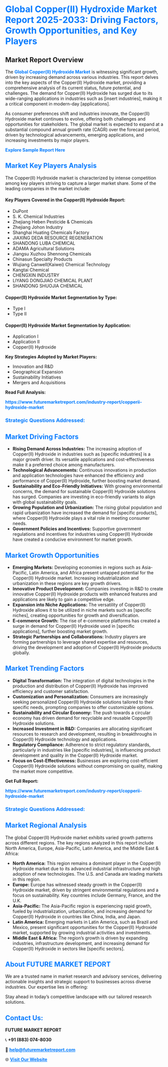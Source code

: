 <h1 style="color: #007BFF;">Global Copper(II) Hydroxide Market Report 2025-2033: Driving Factors, Growth Opportunities, and Key Players</h1>

<section id="overview">
<h2>Market Report Overview</h2>
<p>The <a href="https://www.futuremarketreport.com/industry-report/copperii-hydroxide-market" style="color: #007BFF; text-decoration: none;"><strong>Global Copper(II) Hydroxide Market</strong></a> is witnessing significant growth, driven by increasing demand across various industries. This report delves into the key aspects of the Copper(II) Hydroxide market, providing a comprehensive analysis of its current status, future potential, and challenges. The demand for Copper(II) Hydroxide has surged due to its wide-ranging applications in industries such as [insert industries], making it a critical component in modern-day [applications].</p>
<p>As consumer preferences shift and industries innovate, the Copper(II) Hydroxide market continues to evolve, offering both challenges and opportunities for stakeholders. The global market is expected to expand at a substantial compound annual growth rate (CAGR) over the forecast period, driven by technological advancements, emerging applications, and increasing investments by major players.</p>
</section>

<section id="overview">
<p><a href="https://www.futuremarketreport.com/request-sample/reportId=112142" style="color: #007BFF; text-decoration: none;"><strong>Explore Sample Report Here</strong></a></p>
</section>

<section id="key-players">
<h2 style="color: #007BFF;">Market Key Players Analysis</h2>
<p>The Copper(II) Hydroxide market is characterized by intense competition among key players striving to capture a larger market share. Some of the leading companies in the market include:</p>
<h4>Key Players Covered in the Copper(II) Hydroxide Report:</h4>
<ul><li>DuPont</li><li>S. K. Chemical Industries</li><li>Zhejiang Heben Pesticide &amp; Chemicals</li><li>Zhejiang Johon Industry</li><li>Shanghai Huating Chemicals Factory</li><li>JIAXING DEDA RESOURCE REGENERATION</li><li>SHANDONG LUBA CHEMICAL</li><li>ADAMA Agricultural Solutions</li><li>Jiangsu Xuzhou Shennong Chemicals</li><li>Chinasun Specialty Products</li><li>Wujiang Canwell(Kaiwei) Chemical Technology</li><li>Kangtai Chemical</li><li>CHENGXIN INDUSTRY</li><li>LIYANG DONGJIAO CHEMICAL PLANT</li><li>SHANDONG SHUOJIA CHEMICAL</li></ul>
<h4>Copper(II) Hydroxide Market Segmentation by Type:</h4>
<ul><li>Type I</li><li>Type II</li></ul>

<h4>Copper(II) Hydroxide Market Segmentation by Application:</h4>
<ul><li>Application I</li><li>Application II</li><li>Copper(II) Hydroxide</li></ul>
<p><strong>Key Strategies Adopted by Market Players:</strong></p>
<ul>
<li>Innovation and R&D</li>
<li>Geographical Expansion</li>
<li>Sustainability Initiatives</li>
<li>Mergers and Acquisitions</li>
</ul>
</section>

<section>
<p><strong>Read Full Analysis: </strong></p><a href="https://www.futuremarketreport.com/industry-report/copperii-hydroxide-market" style="color: #007BFF; text-decoration: none;"><strong>https://www.futuremarketreport.com/industry-report/copperii-hydroxide-market</strong></a>
<h3 style="color: #007BFF;">Strategic Questions Addressed:</h3>
</section>

<section id="driving-factors">
<h2 style="color: #007BFF;">Market Driving Factors</h2>
<ul>
<li><strong>Rising Demand Across Industries:</strong> The increasing adoption of Copper(II) Hydroxide in industries such as [specific industries] is a major growth driver. Its versatile applications and cost-effectiveness make it a preferred choice among manufacturers.</li>
<li><strong>Technological Advancements:</strong> Continuous innovations in production and application technologies have enhanced the efficiency and performance of Copper(II) Hydroxide, further boosting market demand.</li>
<li><strong>Sustainability and Eco-Friendly Initiatives:</strong> With growing environmental concerns, the demand for sustainable Copper(II) Hydroxide solutions has surged. Companies are investing in eco-friendly variants to align with global sustainability goals.</li>
<li><strong>Growing Population and Urbanization:</strong> The rising global population and rapid urbanization have increased the demand for [specific products], where Copper(II) Hydroxide plays a vital role in meeting consumer needs.</li>
<li><strong>Government Policies and Incentives:</strong> Supportive government regulations and incentives for industries using Copper(II) Hydroxide have created a conducive environment for market growth.</li>
</ul>
</section>

<section id="growth-opportunities">
<h2 style="color: #007BFF;">Market Growth Opportunities</h2>
<ul>
<li><strong>Emerging Markets:</strong> Developing economies in regions such as Asia-Pacific, Latin America, and Africa present untapped potential for the Copper(II) Hydroxide market. Increasing industrialization and urbanization in these regions are key growth drivers.</li>
<li><strong>Innovative Product Development:</strong> Companies investing in R&D to create innovative Copper(II) Hydroxide products with enhanced features and applications are likely to gain a competitive edge.</li>
<li><strong>Expansion into Niche Applications:</strong> The versatility of Copper(II) Hydroxide allows it to be utilized in niche markets such as [specific niches], creating opportunities for growth and diversification.</li>
<li><strong>E-commerce Growth:</strong> The rise of e-commerce platforms has created a surge in demand for Copper(II) Hydroxide used in [specific applications], further boosting market growth.</li>
<li><strong>Strategic Partnerships and Collaborations:</strong> Industry players are forming partnerships to leverage shared expertise and resources, driving the development and adoption of Copper(II) Hydroxide products globally.</li>
</ul>
</section>

<section id="trending-factors">
<h2 style="color: #007BFF;">Market Trending Factors</h2>
<ul>
<li><strong>Digital Transformation:</strong> The integration of digital technologies in the production and distribution of Copper(II) Hydroxide has improved efficiency and customer satisfaction.</li>
<li><strong>Customization and Personalization:</strong> Consumers are increasingly seeking personalized Copper(II) Hydroxide solutions tailored to their specific needs, prompting companies to offer customizable options.</li>
<li><strong>Sustainability and Circular Economy:</strong> The push towards a circular economy has driven demand for recyclable and reusable Copper(II) Hydroxide solutions.</li>
<li><strong>Increased Investment in R&D:</strong> Companies are allocating significant resources to research and development, resulting in breakthroughs in Copper(II) Hydroxide technology and applications.</li>
<li><strong>Regulatory Compliance:</strong> Adherence to strict regulatory standards, particularly in industries like [specific industries], is influencing product development and quality in the Copper(II) Hydroxide market.</li>
<li><strong>Focus on Cost-Effectiveness:</strong> Businesses are exploring cost-efficient Copper(II) Hydroxide solutions without compromising on quality, making the market more competitive.</li>
</ul>
</section>

<section>
<p><strong>Get Full Report: </strong></p><a href="https://www.futuremarketreport.com/industry-report/copperii-hydroxide-market" style="color: #007BFF; text-decoration: none;"><strong>https://www.futuremarketreport.com/industry-report/copperii-hydroxide-market</strong></a>
<h3 style="color: #007BFF;">Strategic Questions Addressed:</h3>
</section>


<section id="regional-analysis">
<h2 style="color: #007BFF;">Market Regional Analysis</h2>
<p>The global Copper(II) Hydroxide market exhibits varied growth patterns across different regions. The key regions analyzed in this report include North America, Europe, Asia-Pacific, Latin America, and the Middle East & Africa:</p>
<ul>
<li><strong>North America:</strong> This region remains a dominant player in the Copper(II) Hydroxide market due to its advanced industrial infrastructure and high adoption of new technologies. The U.S. and Canada are leading markets in this region.</li>
<li><strong>Europe:</strong> Europe has witnessed steady growth in the Copper(II) Hydroxide market, driven by stringent environmental regulations and a focus on sustainability. Key countries include Germany, France, and the U.K.</li>
<li><strong>Asia-Pacific:</strong> The Asia-Pacific region is experiencing rapid growth, fueled by industrialization, urbanization, and increasing demand for Copper(II) Hydroxide in countries like China, India, and Japan.</li>
<li><strong>Latin America:</strong> Emerging markets in Latin America, such as Brazil and Mexico, present significant opportunities for the Copper(II) Hydroxide market, supported by growing industrial activities and investments.</li>
<li><strong>Middle East & Africa:</strong> The region’s growth is driven by expanding industries, infrastructure development, and increasing demand for Copper(II) Hydroxide in sectors like [specific sectors].</li>
</ul>
</section>

<footer>
<h2 style="color: #007BFF;">About FUTURE MARKET REPORT</h2>
<p>We are a trusted name in market research and advisory services, delivering actionable insights and strategic support to businesses across diverse industries. Our expertise lies in offering:</p>

<p>Stay ahead in today’s competitive landscape with our tailored research solutions.</p>

<h2 style="color: #007BFF;">Contact Us:</h2>
<p><strong>FUTURE MARKET REPORT</strong></p>
<p>📞 <strong>+91 (883) 074-8030</strong></p>
<p>📧 <strong><a href="mailto:help@futuremarketreport.com" style="color: #007BFF;">help@futuremarketreport.com</a></strong></p>
<p>🌐 <strong><a href="https://www.futuremarketreport.com/" style="color: #007BFF;">Visit Our Website</a></strong></p>
</footer>